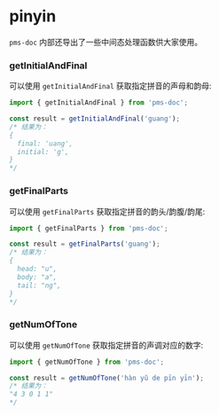 # pinyin

`pms-doc` 内部还导出了一些中间态处理函数供大家使用。

### getInitialAndFinal

可以使用 `getInitialAndFinal` 获取指定拼音的声母和韵母:

```js
import { getInitialAndFinal } from 'pms-doc';

const result = getInitialAndFinal('guang');
/* 结果为：
{
  final: 'uang',
  initial: 'g',
}
*/
```

### getFinalParts

可以使用 `getFinalParts` 获取指定拼音的韵头/韵腹/韵尾:

```js
import { getFinalParts } from 'pms-doc';

const result = getFinalParts('guang');
/* 结果为：
{
  head: "u",
  body: "a",
  tail: "ng",
}
*/
```

### getNumOfTone

可以使用 `getNumOfTone` 获取指定拼音的声调对应的数字:

```js
import { getNumOfTone } from 'pms-doc';

const result = getNumOfTone('hàn yǔ de pīn yīn');
/* 结果为：
"4 3 0 1 1"
*/
```
